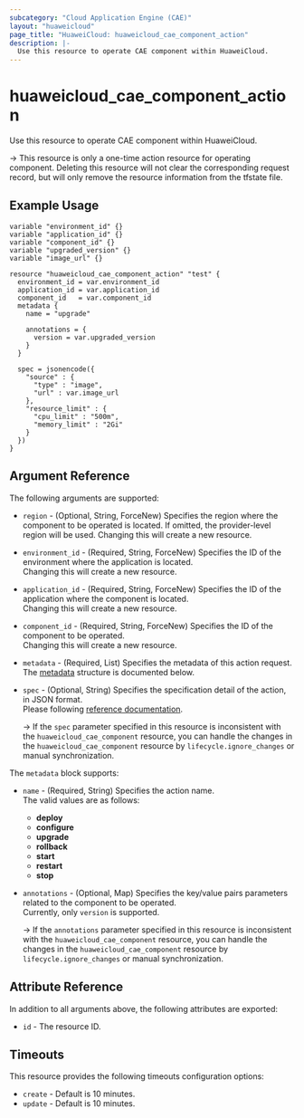 ```yaml
---
subcategory: "Cloud Application Engine (CAE)"
layout: "huaweicloud"
page_title: "HuaweiCloud: huaweicloud_cae_component_action"
description: |-
  Use this resource to operate CAE component within HuaweiCloud.
---
```


# huaweicloud_cae_component_action

Use this resource to operate CAE component within HuaweiCloud.

-> This resource is only a one-time action resource for operating component. Deleting this resource will not clear
   the corresponding request record, but will only remove the resource information from the tfstate file.

## Example Usage

```hcl
variable "environment_id" {}
variable "application_id" {}
variable "component_id" {}
variable "upgraded_version" {}
variable "image_url" {}

resource "huaweicloud_cae_component_action" "test" {
  environment_id = var.environment_id
  application_id = var.application_id
  component_id   = var.component_id
  metadata {
    name = "upgrade"

    annotations = {
      version = var.upgraded_version
    }
  }

  spec = jsonencode({
    "source" : {
      "type" : "image",
      "url" : var.image_url
    },
    "resource_limit" : {
      "cpu_limit" : "500m",
      "memory_limit" : "2Gi"
    }
  })
}
```

## Argument Reference

The following arguments are supported:

* `region` - (Optional, String, ForceNew) Specifies the region where the component to be operated is located.
  If omitted, the provider-level region will be used.
  Changing this will create a new resource.

* `environment_id` - (Required, String, ForceNew) Specifies the ID of the environment where the application
  is located.  
  Changing this will create a new resource.

* `application_id` - (Required, String, ForceNew) Specifies the ID of the application where the component is located.  
  Changing this will create a new resource.

* `component_id` - (Required, String, ForceNew) Specifies the ID of the component to be operated.  
  Changing this will create a new resource.

* `metadata` - (Required, List) Specifies the metadata of this action request.  
  The [metadata](#component_action_metadata) structure is documented below.

* `spec` - (Optional, String) Specifies the specification detail of the action, in JSON format.  
  Please following [reference documentation](https://support.huaweicloud.com/api-cae/ExecuteAction.html#ExecuteAction__request_ActionOnComponentSpec).

  -> If the `spec` parameter specified in this resource is inconsistent with the `huaweicloud_cae_component` resource,
     you can handle the changes in the `huaweicloud_cae_component` resource by `lifecycle.ignore_changes` or manual synchronization.

<a name="component_action_metadata"></a>
The `metadata` block supports:

* `name` - (Required, String) Specifies the action name.  
  The valid values are as follows:
  + **deploy**
  + **configure**
  + **upgrade**
  + **rollback**
  + **start**
  + **restart**
  + **stop**

* `annotations` - (Optional, Map) Specifies the key/value pairs parameters related to the component to be operated.  
  Currently, only `version` is supported.

  -> If the `annotations` parameter specified in this resource is inconsistent with the `huaweicloud_cae_component` resource,
     you can handle the changes in the `huaweicloud_cae_component` resource by `lifecycle.ignore_changes` or manual synchronization.

## Attribute Reference

In addition to all arguments above, the following attributes are exported:

* `id` - The resource ID.

## Timeouts

This resource provides the following timeouts configuration options:

* `create` - Default is 10 minutes.
* `update` - Default is 10 minutes.
